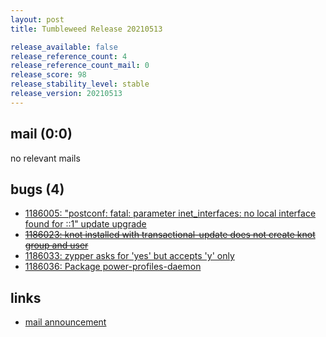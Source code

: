 ```yaml
---
layout: post
title: Tumbleweed Release 20210513

release_available: false
release_reference_count: 4
release_reference_count_mail: 0
release_score: 98
release_stability_level: stable
release_version: 20210513
---
```


## mail (0:0)

no relevant mails

## bugs (4)

<!--more-->

- [1186005: "postconf: fatal: parameter inet_interfaces: no local interface found for ::1" update upgrade](https://bugzilla.opensuse.org/show_bug.cgi?id=1186005)
- ~~[1186023: knot installed with transactional-update does not create knot group and user](https://bugzilla.opensuse.org/show_bug.cgi?id=1186023)~~
- [1186033: zypper asks for 'yes' but accepts 'y' only](https://bugzilla.opensuse.org/show_bug.cgi?id=1186033)
- [1186036: Package power-profiles-daemon](https://bugzilla.opensuse.org/show_bug.cgi?id=1186036)



## links

- [mail announcement](https://lists.opensuse.org/archives/list/factory@lists.opensuse.org/thread/TUISFMAVSVPRFCI5OVE5FD2WW6POLK7U)
